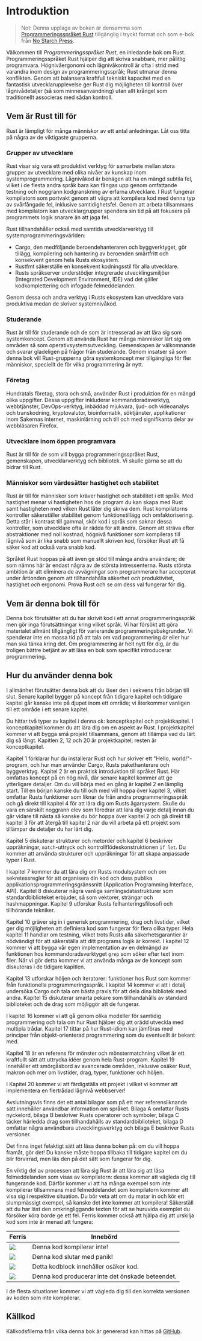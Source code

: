 # Introduktion

> Not: Denna upplaga av boken är densamma som [Programmeringsspråket
> Rust][nsprust] tillgänglig i tryckt format och som e-bok från [No Starch
> Press][nsp].

[nsprust]: https://nostarch.com/rust
[nsp]: https://nostarch.com/

Välkommen till *Programmeringsspråket Rust*, en inledande bok om Rust.
Programmeringsspråket Rust hjälper dig att skriva snabbare, mer pålitlig
programvara. Högnivåergonomi och lågnivåkontroll är ofta i strid med varandra
inom design av programmeringsspråk; Rust utmanar denna konflikten. Genom att
balansera kraftfull tekniskt kapacitet med en fantastisk utvecklarupplevelse
ger Rust dig möjligheten till kontroll över lågnivådetaljer (så som
minnesanvändning) utan allt krångel som traditionellt associeras med sådan
kontroll.

## Vem är Rust till för

Rust är lämpligt för många människor av ett antal anledningar. Låt oss titta på
några av de viktigaste grupperna.

### Grupper av utvecklare

Rust visar sig vara ett produktivt verktyg för samarbete mellan stora grupper
av utvecklare med olika nivåer av kunskap inom systemprogrammering. Lågnivåkod
är benägen att ha en mängd subtila fel, vilket i de flesta andra språk bara kan
fångas upp genom omfattande testning och noggrann kodgranskning av erfarna
utvecklare. I Rust fungerar kompilatorn som portvakt genom att vägra att
kompilera kod med denna typ av svårfångade fel, inklusive samtidighetsfel.
Genom att arbeta tillsammans med kompilatorn kan utvecklargrupper spendera sin
tid på att fokusera på programmets logik snarare än att jaga fel.

Rust tillhandahåller också med samtida utvecklarverktyg till
systemprogrammeringsvärlden:

* Cargo, den medföljande beroendehanteraren och byggverktyget, gör tillägg,
  kompilering och hantering av beroenden smärtfritt och konsekvent genom hela
  Rusts ekosystem.
* Rustfmt säkerställe en konsekvent kodningsstil för alla utvecklare.
* Rusts språkserver understödjer integrerade utvecklingsmiljöer (Integrated
  Development Environment, IDE) vad det gäller kodkomplettering och infogade
  felmeddelanden.

Genom dessa och andra verktyg i Rusts ekosystem kan utvecklare vara produktiva
medan de skriver systemnivåkod.

### Studerande

Rust är till för studerande och de som är intresserad av att lära sig som
systemkoncept. Genom att använda Rust har många människor lärt sig om områden
så som operativsystemsutveckling. Gemenskapen är välkomnande och svarar
gladeligen på frågor från studerande. Genom insatser så som denna bok vill
Rust-grupperna göra systemkoncept mer tillgängliga för fler människor,
speciellt de för vilka programmering är nytt.

### Företag

Hundratals företag, stora och små, använder Rust i produktion för en mängd
olika uppgifter. Dessa uppgifter inkluderar kommandoradsverktyg, webbtjänster,
DevOps-verktyg, inbäddad mjukvara, ljud- och videoanalys och transkodning,
kryptovalutor, bioinformatik, söktjänster, applikationer inom Sakernas
internet, maskinlärning och till och med signifikanta delar av webbläsaren
Firefox.

### Utvecklare inom öppen programvara

Rust är till för de som vill bygga programmeringsspråket Rust, gemenskapen,
utvecklarverktyg och bibliotek. Vi skulle gärna se att du bidrar till Rust.

### Människor som värdesätter hastighet och stabilitet

Rust är till för människor som kräver hastighet och stabilitet i ett språk. Med
hastighet menar vi hastigheten hos de program du kan skapa med Rust samt
hastigheten med vilken Rust låter dig skriva dem. Rust kompilatorns kontroller
säkerställer stabilitet genom funktionstillägg och omfaktorisering. Detta står
i kontrast till gammal, skör kod i språk som saknar dessa kontroller, som
utvecklare ofta är rädda för att ändra. Genom att sträva efter abstraktioner
med noll kostnad, högnivå funktioner som kompileras till lågnivå som är lika
snabb som manuellt skriven kod, försöker Rust att få säker kod att också vara
snabb kod.

Språket Rust hoppas på att även ge stöd till många andra användare; de som
nämns här är endast några av de största intressenterna. Rusts största ambition
är att eliminera de avvägningar som programmerare har accepterat under
årtionden genom att tillhandahålla säkerhet *och* produktivitet, hastighet
*och* ergonomi. Prova Rust och se om dess val fungerar för dig.

## Vem är denna bok till för

Denna bok förutsätter att du har skrivit kod i ett annat programmeringsspråk
men gör inga förutsättningar kring vilket språk. Vi har försökt att göra
materialet allmänt tillgängligt för varierande programmeringsbakgrunder. Vi
spenderar inte en massa tid på att tala om vad programmering *är* eller hur man
ska tänka kring det. Om programmering är helt nytt för dig, är du troligen
bättre betjänt av att läsa en bok som specifikt introducerar programmering.

## Hur du använder denna bok

I allmänhet förutsätter denna bok att du läser den i sekvens från början till
slut. Senare kapitel bygger på koncept från tidigare kapitel och tidigare
kapitel går kanske inte på djupet inom ett område; vi återkommer vanligen till
ett område i ett senare kapitel.

Du hittar två typer av kapitel i denna ok: konceptkapitel och projektkapitel. I
konceptkapitel kommer du att lära dig om en aspekt av Rust. I projektkapitel
kommer vi att bygga små projekt tillsammans, genom att tillämpa vad du lärt dig
så långt. Kapitlen 2, 12 och 20 är projektkapitel; resten är konceptkapitel.

Kapitel 1 förklarar hur du installerar Rust och hur skriver ett "Hello,
world!"-program, och hur man använder Cargo, Rusts pakethanterare och
byggverktyg. Kapitel 2 är en praktisk introduktion till språket Rust. Här
omfattas koncept på en hög nivå, där senare kapitel kommer att ge ytterligare
detaljer. Om du vill börja med en gång är kapitel 2 en lämplig start. Till en
början kanske du till och med vill hoppa över kapitel 3, vilket omfattar Rusts
funktioner som liknar de från andra programmeringsspråk och gå direkt till
kapitel 4 för att lära dig om Rusts ägarsystem. Skulle du vara en särskilt
noggrann elev som föredrar att lära dig varje detalj innan du går vidare till
nästa så kanske du bör hoppa över kapitel 2 och gå direkt till kapitel 3 för
att återgå till kapitel 2 när du vill arbeta på ett projekt som tillämpar de
detaljer du har lärt dig.

Kapitel 5 diskuterar strukturer och metorder och kapitel 6 beskriver
uppräkningar, `match`-uttryck och kontrollflödeskonstruktionen `if let`. Du
kommer att använda strukturer och uppräkningar för att skapa anpassade typer i
Rust.

I kapitel 7 kommer du att lära dig om Rusts modulsystem och om sekretessregler
för att organisera din kod och dess publika
applikationsprogrammeringsgränssnitt (Application Programming Interface, API).
Kapitel 8 diskuterar några vanliga samlingsdatastrukturer som
standardbiblioteket erbjuder, så som vektorer, strängar och hashmappningar.
Kapitel 9 utforskar Rusts felhanteringsfilosofi och tillhörande tekniker.

Kapitel 10 gräver sig in i generisk programmering, drag och livstider, vilket
ger dig möjligheten att definiera kod som fungerar för flera olika typer. Hela
kapitel 11 handlar om testning, vilket trots Rusts alla säkerhetsgarantier är
nödvändigt för att säkerställa att ditt programs logik är korrekt. I kapitel 12
kommer vi att bygga vår egen implementation av en delmängd av funktionen hos
kommandoradsverktyget `grep` som söker efter text inom filer. När vi gör detta
kommer vi att använda många av de koncept som diskuteras i de tidigare
kapitlen.

Kapitel 13 utforskar höljen och iteratorer: funktioner hos Rust som kommer
från funktionella programmeringsspråk. I kapitel 14 kommer vi att i detalj
undersöka Cargo och tala om bästa praxis för att dela dina bibliotek med andra.
Kapitel 15 diskuterar smarta pekare som tillhandahålls av standard biblioteket
och de drag som möjliggör att de fungerar.

I kapitel 16 kommer vi att gå genom olika modeller för samtidig programmering
och tala om hur Rust hjälper dig att orädd utveckla med multipla trådar.
Kapitel 17 tittar på hur Rust-idiom kan jämföras med principer från
objekt-orienterad programmering som du eventuellt är bekant med.

Kapitel 18 är en referens för mönster och mönstermatchning vilket är ett
kraftfullt sätt att uttrycka idéer genom hela Rust-program. Kapitel 19
innehåller ett smörgåsbord av avancerade områden, inklusive osäker Rust, makron
och mer om livstider, drag, typer, funktioner och höljen.

I Kapitel 20 kommer vi att färdigställa ett projekt i vilket vi kommer att
implementera en flertrådad lågnivå webbserver!

Avslutningsvis finns det ett antal bilagor som på ett mer referensliknande sätt
innehåller användbar information om språket. Bilaga A omfattar Rusts nyckelord,
bilaga B beskriver Rusts operatorer och symboler, bilaga C täcker härledda drag
som tillhandahålls av standardbiblioteket, bilaga D omfattar några användbara
utvecklingsverktyg och bilaga E beskriver Rusts versioner.

Det finns inget felaktigt sätt att läsa denna boken på: om du vill hoppa
framåt, gör det! Du kanske måste hoppa tillbaka till tidigare kapitel om du
blir förvirrad, men läs den på det sätt som fungerar för dig.

<span id="ferris"></span>

En viktig del av processen att lära sig Rust är att lära sig att läsa
felmeddelanden som visas av kompilatorn: dessa kommer att vägleda dig till
fungerande kod. Därför kommer vi att ha många exempel som inte kompilerar
tillsammans med felmeddelandet som kompilatorn kommer att visa sig i respektive
situation. Du bör veta att om du matar in och kör ett slumpmässigt exempel, så
kanske det inte kommer att kompilera! Säkerställ att du har läst den
omkringliggande texten för att se huruvida exemplet du försöker köra borde ge
ett fel. Ferris kommer också att hjälpa dig att urskilja kod som inte är menad
att fungera:

| Ferris                                                                 | Innebörd                                         |
|------------------------------------------------------------------------|--------------------------------------------------|
| <img src="img/ferris/does_not_compile.svg" class="ferris-explain"/>    | Denna kod kompilerar inte!                       |
| <img src="img/ferris/panics.svg" class="ferris-explain"/>              | Denna kod slutar med panik!                      |
| <img src="img/ferris/unsafe.svg" class="ferris-explain"/>              | Detta kodblock innehåller osäker kod.            |
| <img src="img/ferris/not_desired_behavior.svg" class="ferris-explain"/>| Denna kod producerar inte det önskade beteendet. |

I de flesta situationer kommer vi att vägleda dig till den korrekta versionen
av koden som inte kompilerar.

## Källkod

Källkodsfilerna från vilka denna bok är genererad kan hittas på [GitHub][bok].

[bok]: https://github.com/rust-lang/book/tree/master/src
